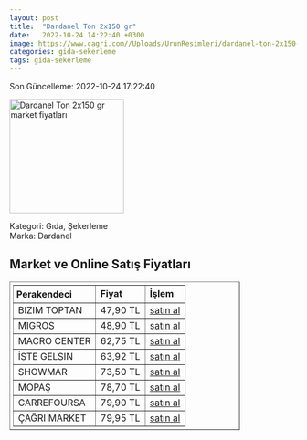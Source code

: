 ```yaml
---
layout: post
title:  "Dardanel Ton 2x150 gr"
date:   2022-10-24 14:22:40 +0300
image: https://www.cagri.com//Uploads/UrunResimleri/dardanel-ton-2x150-gr-3c-301.jpg
categories: gida-sekerleme
tags: gida-sekerleme
---
```


Son Güncelleme: 2022-10-24 17:22:40

<img src="https://www.cagri.com//Uploads/UrunResimleri/dardanel-ton-2x150-gr-3c-301.jpg" width="200" alt="Dardanel Ton 2x150 gr market fiyatları" />

Kategori: Gıda, Şekerleme
<br />
Marka: Dardanel

<h2>Market ve Online Satış Fiyatları</h2>

<table border="1" style="padding: 5px;width:80%;">
  <tr>
    <td style="padding: 5px;"><strong>Perakendeci</strong></td>
    <td><strong>Fiyat</strong></td>
    <td><strong>İşlem</strong></td>
  </tr>
  <tr>
              <td title="Bizim Toptan">BIZIM TOPTAN</td>
              <td>47,90 TL</td>
              <td><a title="Bizim Toptan" target="_blank" href="https://www.bizimtoptan.com.tr/dardanel-ekonomik-ton-baligi-2x150-gr">satın al</a></td>
            </tr><tr>
              <td title="Migros">MIGROS</td>
              <td>48,90 TL</td>
              <td><a title="Migros" target="_blank" href="https://www.migros.com.tr/dardanel-ekonomik-ton-2x150-g-p-89b738">satın al</a></td>
            </tr><tr>
              <td title="Macro Center">MACRO CENTER</td>
              <td>62,75 TL</td>
              <td><a title="Macro Center" target="_blank" href="https://www.macrocenter.com.tr/dardanel-aycicek-yagli-ton-baligi-2x150-g-p-8a20e8">satın al</a></td>
            </tr><tr>
              <td title="İste Gelsin">İSTE GELSIN</td>
              <td>63,92 TL</td>
              <td><a title="İste Gelsin" target="_blank" href="https://www.istegelsin.com/urun/dardanel-ton-baligi-2x150-gr_DRD55-AD">satın al</a></td>
            </tr><tr>
              <td title="Showmar">SHOWMAR</td>
              <td>73,50 TL</td>
              <td><a title="Showmar" target="_blank" href="https://www.showmar.com.tr/urun/dardanel-ton-150grx2">satın al</a></td>
            </tr><tr>
              <td title="Mopaş">MOPAŞ</td>
              <td>78,70 TL</td>
              <td><a title="Mopaş" target="_blank" href="https://www.mopas.com.tr/dardanel-ton-2x150-gr/p/834735">satın al</a></td>
            </tr><tr>
              <td title="CarrefourSA">CARREFOURSA</td>
              <td>79,90 TL</td>
              <td><a title="CarrefourSA" target="_blank" href="https://www.carrefoursa.com/dardanel-ton-2x150-g-p-30097066">satın al</a></td>
            </tr><tr>
              <td title="Çağrı Market">ÇAĞRI MARKET</td>
              <td>79,95 TL</td>
              <td><a title="Çağrı Market" target="_blank" href="https://www.cagri.com/dardanel-ton-2x150-gr">satın al</a></td>
            </tr>
</table>
